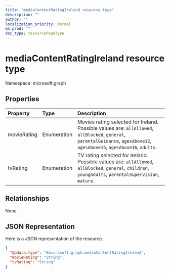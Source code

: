 ```yaml
---
title: "mediaContentRatingIreland resource type"
description: ""
author: ""
localization_priority: Normal
ms.prod: ""
doc_type: resourcePageType
---
```


# mediaContentRatingIreland resource type


Namespace: microsoft.graph



## Properties
|Property|Type|Description|
|:---|:---|:---|
|movieRating|Enumeration|Movies rating selected for Ireland. Possible values are: `allAllowed`, `allBlocked`, `general`, `parentalGuidance`, `agesAbove12`, `agesAbove15`, `agesAbove16`, `adults`.|
|tvRating|Enumeration|TV rating selected for Ireland. Possible values are: `allAllowed`, `allBlocked`, `general`, `children`, `youngAdults`, `parentalSupervision`, `mature`.|

## Relationships
None

## JSON Representation
Here is a JSON representation of the resource.
<!-- {
  "blockType": "resource",
  "@odata.type": "microsoft.graph.mediaContentRatingIreland"
}
-->
``` json
{
  "@odata.type": "#microsoft.graph.mediaContentRatingIreland",
  "movieRating": "String",
  "tvRating": "String"
}
```

